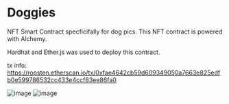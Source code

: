 # Doggies

NFT Smart Contract specficifally for dog pics. This NFT contract is powered with Alchemy.

Hardhat and Ether.js was used to deploy this contract.

tx info: https://ropsten.etherscan.io/tx/0xfae4642cb59d609349050a7663e825edfb0e599786532cc433e4ccf83ee86fa0

![image](https://user-images.githubusercontent.com/5507707/130691149-43ba7947-4c08-4767-bd5d-5394988c8cf1.png)
![image](https://user-images.githubusercontent.com/5507707/130691229-ae4419de-1309-495d-ac21-e30d0026a678.png)
